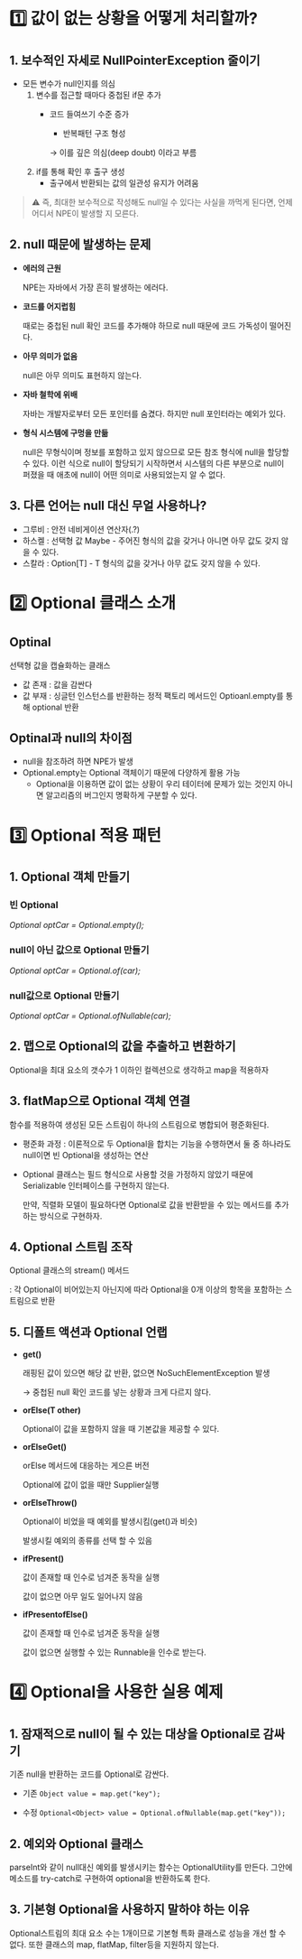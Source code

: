 # 1️⃣ 값이 없는 상황을 어떻게 처리할까?

## 1. 보수적인 자세로 NullPointerException 줄이기

- 모든 변수가 null인지를 의심
    1. 변수를 접근할 때마다 중첩된 if문 추가
        - 코드 들여쓰기 수준 증가
            - 반복패턴 구조 형성
                
            → 이를 깊은 의심(deep doubt) 이라고 부름
    2. if를 통해 확인 후 출구 생성
        - 출구에서 반환되는 값의 일관성 유지가 어려움

> ⚠ 즉, 최대한 보수적으로 작성해도 null일 수 있다는 사실을 까먹게 된다면, 언제 어디서 NPE이 발생할 지 모른다.

## 2. null 때문에 발생하는 문제

- **에러의 근원**

    NPE는 자바에서 가장 흔히 발생하는 에러다.

- **코드를 어지럽힘**

    때로는 중첩된 null 확인 코드를 추가해야 하므로 null 때문에 코드 가독성이 떨어진다.

- **아무 의미가 없음**

    null은 아무 의미도 표현하지 않는다. 

- **자바 철학에 위배**

    자바는 개발자로부터 모든 포인터를 숨겼다. 하지만 null 포인터라는 예외가 있다.

- **형식 시스템에 구멍을 만듦**

    null은 무형식이며 정보를 포함하고 있지 않으므로 모든 참조 형식에 null을 할당할 수 있다. 이런 식으로 null이 할당되기 시작하면서 시스템의 다른 부분으로 null이 퍼졌을 때 애초에 null이 어떤 의미로 사용되었는지 알 수 없다. 

## 3. 다른 언어는 null 대신 무얼 사용하나?

- 그루비 : 안전 네비게이션 연산자(.?)
- 하스켈 : 선택형 값 Maybe - 주어진 형식의 값을 갖거나 아니면 아무 값도 갖지 않을 수 있다.
- 스칼라 : Option[T] - T 형식의 값을 갖거나 아무 값도 갖지 않을 수 있다.

# 2️⃣ Optional 클래스 소개

## Optinal

선택형 값을 캡슐화하는 클래스

- 값 존재 : 값을 감싼다
- 값 부재 :  싱글턴 인스턴스를 반환하는 정적 팩토리 메서드인 Optioanl.empty를 통해 optional 반환

## Optinal과 null의 차이점

- null을 참조하려 하면 NPE가 발생
- Optional.empty는 Optional 객체이기 때문에 다양하게 활용 가능
    - Optional을 이용하면 값이 없는 상황이 우리 테이터에 문제가 있는 것인지 아니면 알고리즘의 버그인지 명확하게 구분할 수 있다.

# 3️⃣ Optional 적용 패턴

## 1. Optional 객체 만들기

### 빈 Optional

*Optional<Car> optCar = Optional.empty();*

### null이 아닌 값으로 Optional 만들기

*Optional<Car> optCar = Optional.of(car);*

### null값으로 Optional 만들기

*Optional<Car> optCar = Optional.ofNullable(car);*

## 2. 맵으로 Optional의 값을 추출하고 변환하기

 Optional을 최대 요소의 갯수가 1 이하인 컬렉션으로 생각하고 map을 적용하자

## 3. flatMap으로 Optional 객체 연결

 함수를 적용하여 생성된 모든 스트림이 하나의 스트림으로 병합되어 평준화된다.

- 평준화 과정 : 이론적으로 두 Optional을 합치는 기능을 수행하면서 둘 중 하나라도 null이면 빈 Optional을 생성하는 연산
- Optional 클래스는 필드 형식으로 사용할 것을 가정하지 않았기 때문에 Serializable 인터페이스를 구현하지 않는다.

    만약, 직렬화 모델이 필요하다면 Optional로 값을 반환받을 수 있는 메서드를 추가하는 방식으로 구현하자. 

## 4. Optional 스트림 조작

Optional 클래스의 stream() 메서드

: 각 Optional이 비어있는지 아닌지에 따라 Optional을 0개 이상의 항목을 포함하는 스트림으로 반환

## 5. 디폴트 액션과 Optional 언랩

- **get()**

    래핑된 값이 있으면 해당 값 반환, 없으면 NoSuchElementException 발생

    → 중첩된 null 확인 코드를 넣는 상황과 크게 다르지 않다.

- **orElse(T other)**

    Optional이 값을 포함하지 않을 때 기본값을 제공할 수 있다.

- **orElseGet()**

    orElse 메서드에 대응하는 게으른 버전

    Optional에 값이 없을 때만 Supplier실행


- **orElseThrow()**

    Optional이 비었을 때 예외를 발생시킴(get()과 비슷)

    발생시킬 예외의 종류를 선택 할 수 있음

- **ifPresent()**

    값이 존재할 때 인수로 넘겨준 동작을 실행

    값이 없으면 아무 일도 일어나지 않음

- **ifPresentofElse()**

    값이 존재할 때 인수로 넘겨준 동작을 실행 

    값이 없으면 실행할 수 있는 Runnable을 인수로 받는다. 


# 4️⃣ Optional을 사용한 실용 예제

## 1. 잠재적으로 null이 될 수 있는 대상을 Optional로 감싸기
기존 null을 반환하는 코드를 Optional로 감싼다.

- 기존 ``Object value = map.get("key");``

- 수정 ``Optional<Object> value = Optional.ofNullable(map.get("key"));``
    

## 2. 예외와 Optional 클래스
parseInt와 같이 null대신 예외를 발생시키는 함수는 OptionalUtility를 만든다. 그안에 메소드를 try-catch로 구현하여 optional을 반환하도록 한다. 

## 3. 기본형 Optional을 사용하지 말하야 하는 이유
Optional스트림의 최대 요소 수는 1개이므로 기본형 특화 클래스로 성능을 개선 할 수 없다. 또한 클래스의 map, flatMap, filter등을 지원하지 않는다. 


